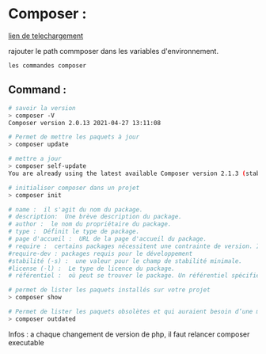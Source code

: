 # Composer : 
[lien de telechargement](https://getcomposer.org/download/)

rajouter le path commposer dans les variables d'environnement.

```
les commandes composer
```

## Command : 
```bash
# savoir la version 
> composer -V
Composer version 2.0.13 2021-04-27 13:11:08
```

```bash
# Permet de mettre les paquets à jour
> composer update
```

```bash
# mettre a jour
> composer self-update
You are already using the latest available Composer version 2.1.3 (stable channel).
```

```bash
# initialiser composer dans un projet
> composer init

# name :  il s'agit du nom du package.
# description:  Une brève description du package.
# author :  le nom du propriétaire du package.
# type :  Définit le type de package.
# page d'accueil :  URL de la page d'accueil du package.
# require :  certains packages nécessitent une contrainte de version. Il doit être au format « proj/paa:1.0.0 »
#require-dev : packages requis pour le développement
#stabilité (-s) :  une valeur pour le champ de stabilité minimale.
#license (-l) :  Le type de licence du package.
# référentiel :  où peut se trouver le package. Un référentiel spécifie où un package est hébergé.
```

```bash
# permet de lister les paquets installés sur votre projet
> composer show
```

```bash
# Permet de lister les paquets obsolètes et qui auraient besoin d’une mise à jour (si possible, à adapter selon votre cas).
> composer outdated
```

Infos : a chaque changement de version de php, il faut relancer composer executable